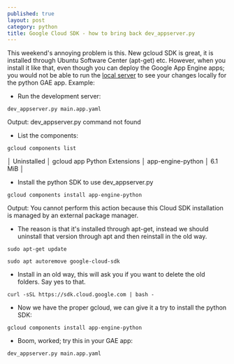 ```yaml
---
published: true
layout: post
category: python
title: Google Cloud SDK - how to bring back dev_appserver.py
---
```

This weekend's annoying problem is this. New gcloud SDK is great, it is installed through Ubuntu Software Center (apt-get) etc. However, when you install it like that, even though you can deploy the Google App Engine apps; you would not be able to run the [local server](https://github.com/gae-init/gae-init/issues/394) to see your changes locally for the python GAE app. Example:

* Run the development server:

`dev_appserver.py main.app.yaml`

Output: dev_appserver.py command not found

* List the components:

`gcloud components list`

│ Uninstalled │ gcloud app Python Extensions │ app-engine-python │   6.1 MiB │

* Install the python SDK to use dev_appserver.py

`gcloud components install app-engine-python`

Output: You cannot perform this action because this Cloud SDK installation is 
managed by an external package manager. 

* The reason is that it's installed through apt-get, instead we should uninstall that version through apt and then reinstall in the old way.

`sudo apt-get update`

`sudo apt autoremove google-cloud-sdk`

* Install in an old way, this will ask you if you want to delete the old folders. Say yes to that.

`curl -sSL https://sdk.cloud.google.com | bash -`

* Now we have the proper gcloud, we can give it a try to install the python SDK:

`gcloud components install app-engine-python`

* Boom, worked; try this in your GAE app:

`dev_appserver.py main.app.yaml`



